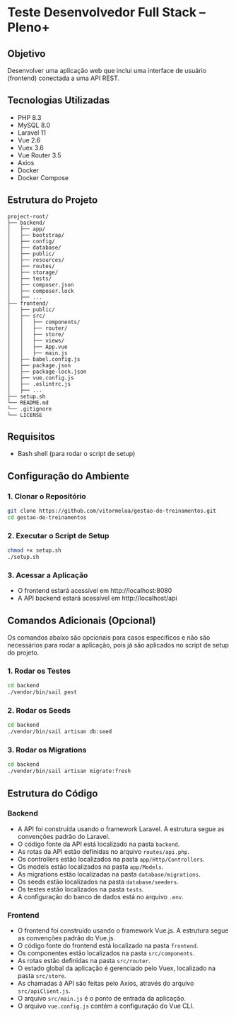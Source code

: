 # Teste Desenvolvedor Full Stack – Pleno+

## Objetivo
Desenvolver uma aplicação web que inclui uma interface de usuário (frontend) conectada a uma API REST.

## Tecnologias Utilizadas
- PHP 8.3
- MySQL 8.0
- Laravel 11
- Vue 2.6
- Vuex 3.6
- Vue Router 3.5
- Axios
- Docker
- Docker Compose

## Estrutura do Projeto
```plaintext
project-root/
├── backend/
│   ├── app/
│   ├── bootstrap/
│   ├── config/
│   ├── database/
│   ├── public/
│   ├── resources/
│   ├── routes/
│   ├── storage/
│   ├── tests/
│   ├── composer.json
│   ├── composer.lock
│   ├── ...
├── frontend/
│   ├── public/
│   ├── src/
│   │   ├── components/
│   │   ├── router/
│   │   ├── store/
│   │   ├── views/
│   │   ├── App.vue
│   │   ├── main.js
│   ├── babel.config.js
│   ├── package.json
│   ├── package-lock.json
│   ├── vue.config.js
│   ├── .eslintrc.js
│   ├── ...
├── setup.sh
└── README.md
└── .gitignore
└── LICENSE
```

## Requisitos
- Bash shell (para rodar o script de setup)

## Configuração do Ambiente

### 1. Clonar o Repositório
```bash
git clone https://github.com/vitormeloa/gestao-de-treinamentos.git
cd gestao-de-treinamentos
```

### 2. Executar o Script de Setup
```bash
chmod +x setup.sh
./setup.sh
```

### 3. Acessar a Aplicação
- O frontend estará acessível em http://localhost:8080
- A API backend estará acessível em http://localhost/api

## Comandos Adicionais (Opcional)

Os comandos abaixo são opcionais para casos específicos e não são necessários para rodar a aplicação, pois já são aplicados no script de setup do projeto.

### 1. Rodar os Testes
```bash
cd backend
./vendor/bin/sail pest
```

### 2. Rodar os Seeds
```bash
cd backend
./vendor/bin/sail artisan db:seed
```

### 3. Rodar os Migrations
```bash
cd backend
./vendor/bin/sail artisan migrate:fresh
```

## Estrutura do Código
### Backend
- A API foi construída usando o framework Laravel. A estrutura segue as convenções padrão do Laravel.
- O código fonte da API está localizado na pasta `backend`.
- As rotas da API estão definidas no arquivo `routes/api.php`.
- Os controllers estão localizados na pasta `app/Http/Controllers`.
- Os models estão localizados na pasta `app/Models`.
- As migrations estão localizadas na pasta `database/migrations`.
- Os seeds estão localizados na pasta `database/seeders`.
- Os testes estão localizados na pasta `tests`.
- A configuração do banco de dados está no arquivo `.env`.

### Frontend
- O frontend foi construído usando o framework Vue.js. A estrutura segue as convenções padrão do Vue.js.
- O código fonte do frontend está localizado na pasta `frontend`.
- Os componentes estão localizados na pasta `src/components`.
- As rotas estão definidas na pasta `src/router`.
- O estado global da aplicação é gerenciado pelo Vuex, localizado na pasta `src/store`.
- As chamadas à API são feitas pelo Axios, através do arquivo `src/apiClient.js`.
- O arquivo `src/main.js` é o ponto de entrada da aplicação.
- O arquivo `vue.config.js` contém a configuração do Vue CLI.